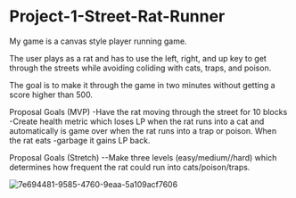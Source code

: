 # Project-1-Street-Rat-Runner


My game is a canvas style player running game.

The user plays as a rat and has to use the left, right, and up key to get through the streets while avoiding coliding with cats, traps, and poison.

The goal is to make it through the game in two minutes without getting a score higher than 500.






Proposal Goals (MVP)
-Have the rat moving through the street for 10 blocks
-Create health metric which loses LP when the rat runs into a cat and automatically is game over when the rat runs into a trap or poison. When the rat eats -garbage it gains LP back.


Proposal Goals (Stretch)
--Make three levels (easy/medium//hard) which determines how frequent the rat could run into cats/poison/traps.






![7e694481-9585-4760-9eaa-5a109acf7606](https://user-images.githubusercontent.com/119820021/216780404-0f1ca882-e619-4706-8b10-8abf9372cedc.jpeg)
